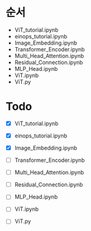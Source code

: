 # 순서

- ViT_tutorial.ipynb
- einops_tutorial.ipynb
- Image_Embedding.ipynb
- Transformer_Encoder.ipynb
- Multi_Head_Attention.ipynb
- Residual_Connection.ipynb
- MLP_Head.ipynb
- ViT.ipynb
- ViT.py


# Todo
- [x] ViT_tutorial.ipynb
- [x] einops_tutorial.ipynb
- [x] Image_Embedding.ipynb
- [ ] Transformer_Encoder.ipynb
- [ ] Multi_Head_Attention.ipynb
- [ ] Residual_Connection.ipynb
- [ ] MLP_Head.ipynb
- [ ] ViT.ipynb
- [ ] ViT.py







